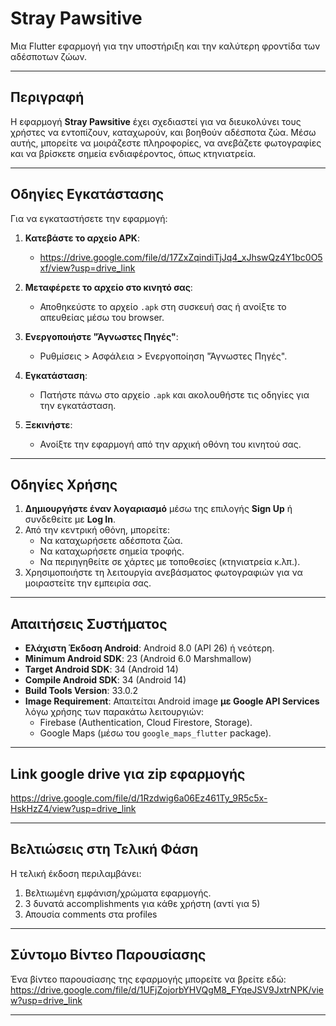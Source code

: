 # Stray Pawsitive

Μια Flutter εφαρμογή για την υποστήριξη και την καλύτερη φροντίδα των αδέσποτων ζώων.

---

## Περιγραφή

Η εφαρμογή **Stray Pawsitive** έχει σχεδιαστεί για να διευκολύνει τους χρήστες να εντοπίζουν, καταχωρούν, και βοηθούν αδέσποτα ζώα. Μέσω αυτής, μπορείτε να μοιράζεστε πληροφορίες, να ανεβάζετε φωτογραφίες και να βρίσκετε σημεία ενδιαφέροντος, όπως κτηνιατρεία.

---

## Οδηγίες Εγκατάστασης

Για να εγκαταστήσετε την εφαρμογή:

1. **Κατεβάστε το αρχείο APK**:
   - https://drive.google.com/file/d/17ZxZqindiTjJq4_xJhswQz4Y1bc0O5xf/view?usp=drive_link

2. **Μεταφέρετε το αρχείο στο κινητό σας**:
   - Αποθηκεύστε το αρχείο `.apk` στη συσκευή σας ή ανοίξτε το απευθείας μέσω του browser.

3. **Ενεργοποιήστε "Άγνωστες Πηγές"**:
   - Ρυθμίσεις > Ασφάλεια > Ενεργοποίηση "Άγνωστες Πηγές".

4. **Εγκατάσταση**:
   - Πατήστε πάνω στο αρχείο `.apk` και ακολουθήστε τις οδηγίες για την εγκατάσταση.

5. **Ξεκινήστε**:
   - Ανοίξτε την εφαρμογή από την αρχική οθόνη του κινητού σας.

---

## Οδηγίες Χρήσης

1. **Δημιουργήστε έναν λογαριασμό** μέσω της επιλογής **Sign Up** ή συνδεθείτε με **Log In**.
2. Από την κεντρική οθόνη, μπορείτε:
   - Να καταχωρήσετε αδέσποτα ζώα.
   - Να καταχωρήσετε σημεία τροφής.
   - Να περιηγηθείτε σε χάρτες με τοποθεσίες (κτηνιατρεία κ.λπ.).
3. Χρησιμοποιήστε τη λειτουργία ανεβάσματος φωτογραφιών για να μοιραστείτε την εμπειρία σας.

---

## Απαιτήσεις Συστήματος

- **Ελάχιστη Έκδοση Android**: Android 8.0 (API 26) ή νεότερη.
- **Minimum Android SDK**: 23 (Android 6.0 Marshmallow)
- **Target Android SDK**: 34 (Android 14)
- **Compile Android SDK**: 34 (Android 14)
- **Build Tools Version**: 33.0.2
- **Image Requirement**: Απαιτείται Android image **με Google API Services** λόγω χρήσης των παρακάτω λειτουργιών:
  - Firebase (Authentication, Cloud Firestore, Storage).
  - Google Maps (μέσω του `google_maps_flutter` package).

---

## Link google drive για zip εφαρμογής

https://drive.google.com/file/d/1Rzdwig6a06Ez461Ty_9R5c5x-HskHzZ4/view?usp=drive_link

---

## Βελτιώσεις στη Τελική Φάση

Η τελική έκδοση περιλαμβάνει:
1. Βελτιωμένη εμφάνιση/χρώματα εφαρμογής.
2. 3 δυνατά accomplishments για κάθε χρήστη (αντί για 5)
3. Απουσία comments στα profiles

---

## Σύντομο Βίντεο Παρουσίασης

Ένα βίντεο παρουσίασης της εφαρμογής μπορείτε να βρείτε εδώ: https://drive.google.com/file/d/1UFjZojorbYHVQgM8_FYqeJSV9JxtrNPK/view?usp=drive_link

---

